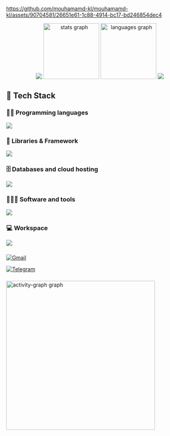 <!-- h1 align="center">Hi 👋! My name is<br>🔻mouhammad khaled 🔻<br>a program enthusiast</h1 -->
<!-- the latest working one -->

<!-- img src="https://svg-banners.vercel.app/api?type=luminance&text1=%F0%9F%94%BBmouhamamd%F0%9F%94%BB%20kl&width=1200&height=400" -->
<!--img src="https://s12.gifyu.com/images/SVsGx.gif"height="100%" width="100%"-->
<!-- img src="https://i.ibb.co/b7RFg20/project-1.gif" height="1500" width="2000"-->
https://github.com/mouhamamd-kl/mouhamamd-kl/assets/90704581/26651e61-1c88-4914-bc17-bd246854dec4


<div align="center">
<img src="https://user-images.githubusercontent.com/74038190/216649417-9acc58df-9186-4132-ad43-819a57babb67.gif">
  <img src="https://github-readme-stats.vercel.app/api?username=mouhamamd-kl&hide_title=false&hide_rank=false&show_icons=true&include_all_commits=true&count_private=true&disable_animations=false&theme=github_dark&locale=en&hide_border=false" height="150" alt="stats graph"  />
  <img src="https://github-readme-stats.vercel.app/api/top-langs?username=mouhamamd-kl&locale=en&hide_title=false&layout=compact&card_width=320&langs_count=5&theme=github_dark&hide_border=false" height="150" alt="languages graph"  />
  <img src="https://user-images.githubusercontent.com/74038190/216654128-ad1c5827-e18e-43a6-974b-3669cbb082b9.gif">
</div>

## 🔧 Tech Stack

### 👨‍💻 Programming languages

<a href="https://skillicons.dev">
<img src="https://skillicons.dev/icons?i=c,cpp,cs,java,py,dart,html,css,js" />
</a>

### 🧩 Libraries & Framework

<a href="https://skillicons.dev">
<img src="https://skillicons.dev/icons?i=flutter,bootstrap,nodejs,webpack,sass,selenium" />
</a>

### 🗄️ Databases and cloud hosting

<a href="https://skillicons.dev">
<img src="https://skillicons.dev/icons?i=mysql,firebase" />
</a>

### 🧑🏻‍💻 Software and tools

<a href="https://skillicons.dev">
<img src="https://skillicons.dev/icons?i=git,github,vscode,figma,obsidian&perline=11" />
</a>

### 💻 Workspace


<img src="https://skillicons.dev/icons?i=windows&perline=11" />  


###

<div align="left">

[![Gmail](https://img.shields.io/badge/Gmail-%23D14836.svg?style=for-the-badge&logo=gmail&logoColor=white)](mailto:mouhammadk44@gmail.com)

[![Telegram](https://img.shields.io/badge/Telegram-%230088CC.svg?style=for-the-badge&logo=telegram&logoColor=white)](https://t.me/mouhammadkl)

</div>

###

<!-- br clear="both">
<!-- <img src="https://github.com/mouhamamd-kl/mouhamamd-kl/blob/output/github-contribution-grid-snake-dark.svg"> -->
  <img src="https://github-readme-activity-graph.vercel.app/graph?username=mouhamamd-kl&theme=github-dark&radius=50&area=true&hide_border=true&hide_title=true" height="400" alt="activity-graph graph"  />
